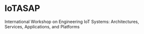 # IoTASAP
International Workshop on Engineering IoT Systems: Architectures, Services, Applications, and Platforms

